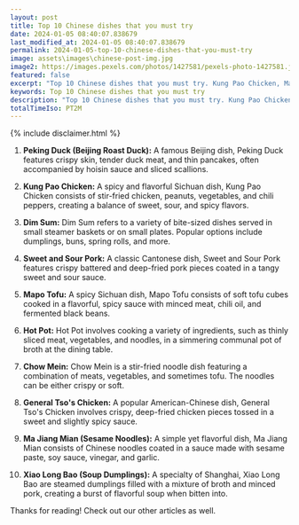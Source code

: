 ```yaml
---
layout: post
title: Top 10 Chinese dishes that you must try
date: 2024-01-05 08:40:07.838679
last_modified_at: 2024-01-05 08:40:07.838679
permalink: 2024-01-05-top-10-chinese-dishes-that-you-must-try
image: assets\images\chinese-post-img.jpg
image2: https://images.pexels.com/photos/1427581/pexels-photo-1427581.jpeg?auto=compress&cs=tinysrgb&h=650&w=940
featured: false
excerpt: "Top 10 Chinese dishes that you must try. Kung Pao Chicken, Mapo Tofu, Chow Mein made it to my top 10 list. Click to see if your favourite dish made it to my top 10"
keywords: Top 10 Chinese dishes that you must try
description: "Top 10 Chinese dishes that you must try. Kung Pao Chicken, Mapo Tofu, Chow Mein made it to my top 10 list. Click to see if your favourite dish made it to my top 10"
totalTimeIso: PT2M
---
```

{% include disclaimer.html %}

1. **Peking Duck (Beijing Roast Duck):**
   A famous Beijing dish, Peking Duck features crispy skin, tender duck meat, and thin pancakes, often accompanied by hoisin sauce and sliced scallions.

2. **Kung Pao Chicken:**
   A spicy and flavorful Sichuan dish, Kung Pao Chicken consists of stir-fried chicken, peanuts, vegetables, and chili peppers, creating a balance of sweet, sour, and spicy flavors.

3. **Dim Sum:**
   Dim Sum refers to a variety of bite-sized dishes served in small steamer baskets or on small plates. Popular options include dumplings, buns, spring rolls, and more.

4. **Sweet and Sour Pork:**
   A classic Cantonese dish, Sweet and Sour Pork features crispy battered and deep-fried pork pieces coated in a tangy sweet and sour sauce.

5. **Mapo Tofu:**
   A spicy Sichuan dish, Mapo Tofu consists of soft tofu cubes cooked in a flavorful, spicy sauce with minced meat, chili oil, and fermented black beans.

6. **Hot Pot:**
   Hot Pot involves cooking a variety of ingredients, such as thinly sliced meat, vegetables, and noodles, in a simmering communal pot of broth at the dining table.

7. **Chow Mein:**
   Chow Mein is a stir-fried noodle dish featuring a combination of meats, vegetables, and sometimes tofu. The noodles can be either crispy or soft.

8. **General Tso's Chicken:**
   A popular American-Chinese dish, General Tso's Chicken involves crispy, deep-fried chicken pieces tossed in a sweet and slightly spicy sauce.

9. **Ma Jiang Mian (Sesame Noodles):**
   A simple yet flavorful dish, Ma Jiang Mian consists of Chinese noodles coated in a sauce made with sesame paste, soy sauce, vinegar, and garlic.

10. **Xiao Long Bao (Soup Dumplings):**
    A specialty of Shanghai, Xiao Long Bao are steamed dumplings filled with a mixture of broth and minced pork, creating a burst of flavorful soup when bitten into.

Thanks for reading! Check out our other articles as well.